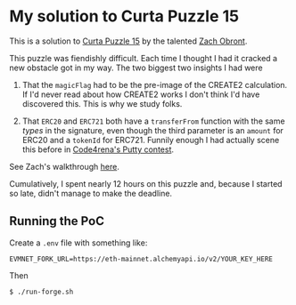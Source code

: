 # My solution to Curta Puzzle 15

This is a solution to [Curta Puzzle 15](https://www.curta.wtf/puzzle/15) by the talented [Zach Obront](https://twitter.com/zachobront).

This puzzle was fiendishly difficult. Each time I thought I had it cracked a new obstacle got in my way. The two biggest two insights I had were

1. That the `magicFlag` had to be the pre-image of the CREATE2 calculation. If I'd never read about how CREATE2 works I don't think I'd have discovered this. This is why we study folks.

2. That `ERC20` and `ERC721` both have a `transferFrom` function with the same _types_ in the signature, even though the third parameter is an `amount` for ERC20 and a `tokenId` for ERC721. Funnily enough I had actually scene this before in [Code4rena's Putty contest](https://code4rena.com/reports/2022-06-putty).

See Zach's walkthrough [here](https://twitter.com/zachobront/status/1688247687613743105).

Cumulatively, I spent nearly 12 hours on this puzzle and, because I started so late, didn't manage to make the deadline.

## Running the PoC

Create a `.env` file with something like:

```
EVMNET_FORK_URL=https://eth-mainnet.alchemyapi.io/v2/YOUR_KEY_HERE
```

Then

```
$ ./run-forge.sh
```
